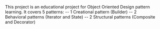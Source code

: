 This project is an educational project for Object Oriented Design pattern learning.
It covers 5 patterns:
 -- 1 Creational pattern (Builder)
 -- 2 Behavioral patterns (Iterator and State)
 -- 2 Structural patterns (Composite and Decorator) 
 
 
